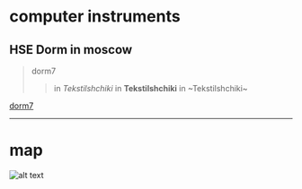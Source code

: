 # computer instruments
## HSE Dorm in moscow

> dorm7
>> in *Tekstilshchiki* in **Tekstilshchiki** in ~Tekstilshchiki~

[dorm7](https://www.hse.ru/dormitory/saratov/)

___

# map

![alt text](https://images.app.goo.gl/wrXXVRp3eUxLAdob9)
